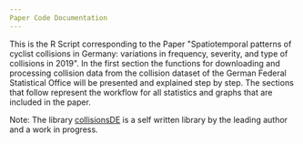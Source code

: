 ```yaml
---
Paper Code Documentation
---
```

This is the R Script corresponding to the Paper "Spatiotemporal patterns of cyclist collisions in Germany:  variations in frequency, severity, and type of collisions in 2019". In the first section the functions for downloading and processing collision data from the collision dataset of the German Federal Statistical Office will be presented and explained step by step. The sections that follow represent the workflow for all statistics and graphs that are included in the paper. 

Note: The library [collisionsDE](https://github.com/lutzhutz/collisionsDE) is a self written library by the leading author and a work in progress. 
